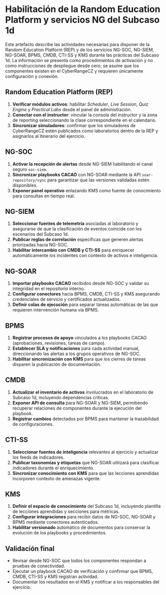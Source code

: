 # Habilitación de la Random Education Platform y servicios NG del Subcaso 1d

Este artefacto describe las actividades necesarias para disponer de la Random Education Platform (REP) y de los servicios NG-SOC, NG-SIEM, NG-SOAR, BPMS, CMDB, CTI-SS y KMS durante las prácticas del Subcaso 1d. La información se presenta como procedimientos de activación y no como instrucciones de despliegue desde cero; se asume que los componentes existen en el CyberRangeCZ y requieren únicamente configuración y conexión.

## Random Education Platform (REP)
1. **Verificar módulos activos**: habilitar *Scheduler*, *Live Session*, *Quiz Engine* y *Practical Labs* desde el panel de administración.
2. **Conectar con el instructor**: vincular la consola del instructor y la zona de reporting seleccionando la clase correspondiente en el calendario.
3. **Sincronizar simuladores**: confirmar que los simuladores de CyberRangeCZ estén publicados como laboratorios dentro de la REP y asignarlos al itinerario del ejercicio.

## NG-SOC
1. **Activar la recepción de alertas** desde NG-SIEM habilitando el canal seguro `soc-siem`.
2. **Sincronizar playbooks CACAO** con NG-SOAR mediante la API `soar-repository/sync` para garantizar que las versiones validadas estén disponibles.
3. **Exponer panel operativo** enlazando KMS como fuente de conocimiento para consultas en tiempo real.

## NG-SIEM
1. **Seleccionar fuentes de telemetría** asociadas al laboratorio y asegurarse de que la clasificación de eventos coincide con los escenarios del Subcaso 1d.
2. **Publicar reglas de correlación** específicas que generen alertas priorizadas hacia NG-SOC.
3. **Habilitar intercambio con CMDB y CTI-SS** para enriquecer automáticamente los incidentes con contexto de activos e inteligencia.

## NG-SOAR
1. **Importar playbooks CACAO** recibidos desde NG-SOC y validar su integridad en el repositorio interno.
2. **Configurar conectores** hacia BPMS, CMDB, CTI-SS y KMS asegurando credenciales de servicio y certificados actualizados.
3. **Definir colas de ejecución** para separar tareas automáticas de las que requieren intervención humana vía BPMS.

## BPMS
1. **Registrar procesos de apoyo** vinculados a los playbooks CACAO (aprobaciones, revisiones, tareas de campo).
2. **Establecer SLA y notificaciones** para cada actividad manual, direccionando las alertas a los grupos operativos de NG-SOC.
3. **Habilitar sincronización con KMS** para que los cierres de tareas disparen la publicación de documentación.

## CMDB
1. **Actualizar el inventario de activos** involucrados en el laboratorio de Subcaso 1d, incluyendo dependencias críticas.
2. **Exponer API de consulta** para NG-SOAR y NG-SIEM, permitiendo recuperar relaciones de componentes durante la ejecución del playbook.
3. **Registrar cambios** detectados por BPMS para mantener la trazabilidad de configuraciones.

## CTI-SS
1. **Seleccionar fuentes de inteligencia** relevantes al ejercicio y actualizar los feeds de indicadores.
2. **Publicar taxonomías y etiquetas** que NG-SOAR utilizará para clasificar indicadores durante el enriquecimiento.
3. **Sincronizar conocimiento con KMS** para que las lecciones aprendidas incorporen contexto de amenazas vigente.

## KMS
1. **Definir el espacio de conocimiento** del Subcaso 1d, incluyendo plantilla de lecciones aprendidas y secciones para métricas.
2. **Configurar integraciones** para recibir datos de NG-SOC, NG-SOAR y BPMS mediante conectores autenticados.
3. **Habilitar versionado** automático de documentos para conservar la evolución de los playbooks y procedimientos.

## Validación final
- Revisar desde NG-SOC que todos los componentes respondan a pruebas de conectividad.
- Ejecutar un playbook CACAO de verificación y confirmar que BPMS, CMDB, CTI-SS y KMS registran actividad.
- Documentar los resultados en el KMS y notificar a los responsables del ejercicio.
